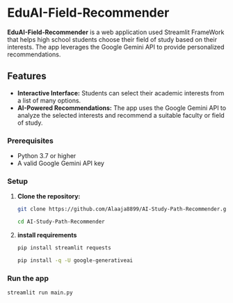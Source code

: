 # EduAI-Field-Recommender

**EduAI-Field-Recommender** is a web application used Streamlit FrameWork that helps high school students choose their field of study based on their interests. The app leverages the Google Gemini API to provide personalized recommendations.

## Features

- **Interactive Interface:** Students can select their academic interests from a list of many options.
- **AI-Powered Recommendations:** The app uses the Google Gemini API to analyze the selected interests and recommend a suitable faculty or field of study.

### Prerequisites

- Python 3.7 or higher
- A valid Google Gemini API key

### Setup

1. **Clone the repository:**

   ```bash
   git clone https://github.com/Alaaja8899/AI-Study-Path-Recommender.git
   ```

   ```bash
   cd AI-Study-Path-Recommender
   ```

2. **install requirements**

   ```bash
   pip install streamlit requests

   ```

   ```bash
   pip install -q -U google-generativeai

   ```

### Run the app

```bash
streamlit run main.py
```
